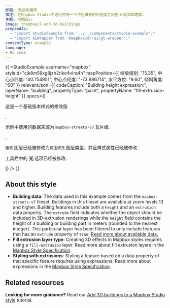 ```yaml
---
标题: 添加3D建筑
描述: 在Mapbox Studio中通过使用一个挤压填充的的图层在地图上添加3D建筑。
主题: 地图设计
image: thumbnail-add-3d-buildings
prependJs:
  - "import StudioExample from '../../components/studio-example';"
  - "import GLWrapper from '@mapbox/dr-ui/gl-wrapper';"
contentType: example
language:
- No code
---
```


{{
<GLWrapper>
  <StudioExample
    username="mapbox"
    styleId="cjk8m59xg8jzh2rlko4vlrq4h"
    mapPosition={{
      缩放级别: "15.35",
      中心点纬度: "40.754951",
      中心点经度: "-73.986714",
      水平方位: "9.60",
      倾斜角度: "60"
    }}
    relevantJson={{
      codeCaption: "Building height expression:",
      layerName: "building",
      propertyType: "paint",
      propertyName: "fill-extrusion-height"
    }}
    specs={[
      <p>这是一个基础版本样式的修改版</p>,
      <p>示例中使用的数据来源为 <code>mapbox-streets-v7</code> 瓦片级.</p>,
      <p><code>建筑</code> 图层已经被修改为<code>挤压填充</code> 图层类型，并且样式属性已经被修改.</p>
      <p>工具栏中的 <strong>光</strong> 选项已经被修改.</p>
    ]}
  />
</GLWrapper>
}}

## About this style

- **Building data**: The data used in this example comes from the `mapbox-streets-v7` tileset. Buildings in this tileset are available at zoom levels 13 and higher. Building features include both a `height` and an `extrusion` data property. The `extrude` field indicates whether the object should be included in 3D-extrusion renderings while the `height` field contains the height of a building or building part in meters (rounded to the nearest integer). This particular layer has been filtered to only include features that has an `extrude` property of `true`. [Read more about available data.](https://www.mapbox.com/vector-tiles/)
- **Fill extrusion layer type**: Creating 3D effects in Mapbox styles requires using a `fill-extrusion` layer. Read more about fill extrusion layers in the [Mapbox Style Specification](https://www.mapbox.com/mapbox-gl-js/style-spec/#layers-fill-extrusion).
- **Styling with extrusions**: Styling a feature based on a data property of that specific feature requires using expressions. Read more about expressions in the [Mapbox Style Specification](https://www.mapbox.com/mapbox-gl-js/style-spec/#expressions).

## Related resources

**Looking for more guidance?** Read our [Add 3D buildings to a Mapbox Studio style](https://www.mapbox.com/help/add-3d-buildings-studio/) tutorial.
